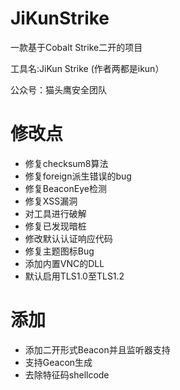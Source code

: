 # JiKunStrike
一款基于Cobalt Strike二开的项目

工具名:JiKun Strike (作者两都是ikun）

公众号：猫头鹰安全团队

# 修改点
* 修复checksum8算法
* 修复foreign派生错误的bug
* 修复BeaconEye检测
* 修复XSS漏洞
* 对工具进行破解
* 修复已发现暗桩
* 修改默认认证响应代码
* 修复主题图标Bug
* 添加内置VNC的DLL
* 默认启用TLS1.0至TLS1.2

# 添加
* 添加二开形式Beacon并且监听器支持
* 支持Geacon生成
* 去除特征码shellcode




